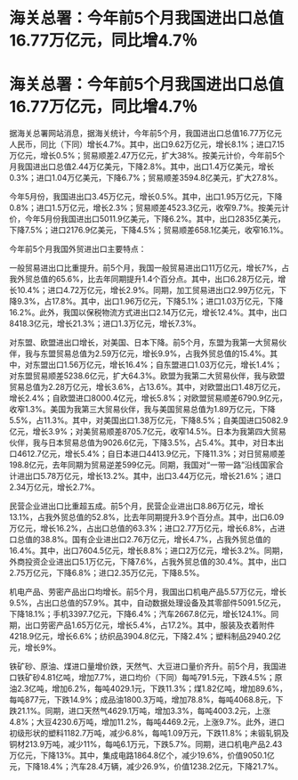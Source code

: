 # 海关总署：今年前5个月我国进出口总值16.77万亿元，同比增4.7％

# 海关总署：今年前5个月我国进出口总值16.77万亿元，同比增4.7％

据海关总署网站消息，据海关统计，今年前5个月，我国进出口总值16.77万亿元人民币，同比（下同）增长4.7%。其中，出口9.62万亿元，增长8.1%；进口7.15万亿元，增长0.5%；贸易顺差2.47万亿元，扩大38%。按美元计价，今年前5个月我国进出口总值2.44万亿美元，下降2.8%。其中，出口1.4万亿美元，增长0.3%；进口1.04万亿美元，下降6.7%；贸易顺差3594.8亿美元，扩大27.8%。

今年5月份，我国进出口3.45万亿元，增长0.5%。其中，出口1.95万亿元，下降0.8%；进口1.5万亿元，增长2.3%；贸易顺差4523.3亿元，收窄9.7%。按美元计价，今年5月份我国进出口5011.9亿美元，下降6.2%。其中，出口2835亿美元，下降7.5%；进口2176.9亿美元，下降4.5%；贸易顺差658.1亿美元，收窄16.1%。

今年前5个月我国外贸进出口主要特点：

一般贸易进出口比重提升。前5个月，我国一般贸易进出口11万亿元，增长7%，占我外贸总值的65.6%，比去年同期提升1.4个百分点。其中，出口6.28万亿元，增长10.4%；进口4.72万亿元，增长2.9%。同期，加工贸易进出口2.99万亿元，下降9.3%，占17.8%。其中，出口1.96万亿元，下降5.1%；进口1.03万亿元，下降16.2%。此外，我国以保税物流方式进出口2.14万亿元，增长12.4%。其中，出口8418.3亿元，增长21.3%；进口1.3万亿元，增长7.3%。

对东盟、欧盟进出口增长，对美国、日本下降。前5个月，东盟为我第一大贸易伙伴，我与东盟贸易总值为2.59万亿元，增长9.9%，占我外贸总值的15.4%。其中，对东盟出口1.56万亿元，增长16.4%；自东盟进口1.03万亿元，增长1.4%；对东盟贸易顺差5238.6亿元，扩大64.3%。欧盟为我第二大贸易伙伴，我与欧盟贸易总值为2.28万亿元，增长3.6%，占13.6%。其中，对欧盟出口1.48万亿元，增长2.4%；自欧盟进口8000.4亿元，增长5.8%；对欧盟贸易顺差6790.9亿元，收窄1.3%。美国为我第三大贸易伙伴，我与美国贸易总值为1.89万亿元，下降5.5%，占11.3%。其中，对美国出口1.38万亿元，下降8.5%；自美国进口5082.9亿元，增长3.9%；对美贸易顺差8705.7亿元，收窄14.5%。日本为我第四大贸易伙伴，我与日本贸易总值为9026.6亿元，下降3.5%，占5.4%。其中，对日本出口4612.7亿元，增长5.4%；自日本进口4413.9亿元，下降11.3%；对日贸易顺差198.8亿元，去年同期为贸易逆差599亿元。同期，我国对“一带一路”沿线国家合计进出口5.78万亿元，增长13.2%。其中，出口3.44万亿元，增长21.6%；进口2.34万亿元，增长2.7%。

民营企业进出口比重超五成。前5个月，民营企业进出口8.86万亿元，增长13.1%，占我外贸总值的52.8%，比去年同期提升3.9个百分点。其中，出口6.09万亿元，增长16.2%，占出口总值的63.3%；进口2.77万亿元，增长6.8%，占进口总值的38.8%。国有企业进出口2.76万亿元，增长4.7%，占我外贸总值的16.4%。其中，出口7604.5亿元，增长8.8%；进口2万亿元，增长3.2%。同期，外商投资企业进出口5.1万亿元，下降7.6%，占我外贸总值的30.4%。其中，出口2.75万亿元，下降6.8%；进口2.35万亿元，下降8.5%。

机电产品、劳密产品出口均增长。前5个月，我国出口机电产品5.57万亿元，增长9.5%，占出口总值的57.9%。其中，自动数据处理设备及其零部件5091.5亿元，下降18.1%；手机3397.7亿元，下降6.4%；汽车2667.8亿元，增长124.1%。同期，出口劳密产品1.65万亿元，增长5.4%，占17.2%。其中，服装及衣着附件4218.9亿元，增长6.6%；纺织品3904.8亿元，下降2.4%；塑料制品2940.2亿元，增长9%。

铁矿砂、原油、煤进口量增价跌，天然气、大豆进口量价齐升。前5个月，我国进口铁矿砂4.81亿吨，增加7.7%，进口均价（下同）每吨791.5元，下跌4.5%；原油2.3亿吨，增加6.2%，每吨4029.1元，下跌11.3%；煤1.82亿吨，增加89.6%，每吨877元，下跌14.9%；成品油1800.3万吨，增加78.8%，每吨4068.8元，下跌21.1%。同期，进口天然气4629.1万吨，增加3.3%，每吨4003.2元，上涨4.8%；大豆4230.6万吨，增加11.2%，每吨4469.2元，上涨9.7%。此外，进口初级形状的塑料1182.7万吨，减少6.8%，每吨1.09万元，下跌11.8%；未锻轧铜及铜材213.9万吨，减少11%，每吨6.1万元，下跌5.7%。同期，进口机电产品2.43万亿元，下降13%。其中，集成电路1864.8亿个，减少19.6%，价值9050.1亿元，下降18.4%；汽车28.4万辆，减少26.9%，价值1238.2亿元，下降21.7%。


